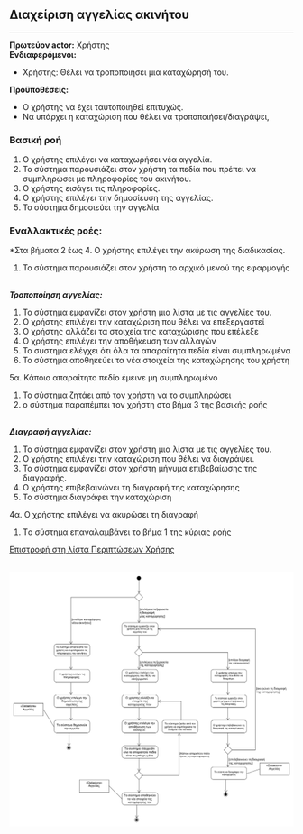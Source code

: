 ## **Διαχείριση αγγελίας ακινήτου**
---   
**Πρωτεύον actor:** Χρήστης    
**Ενδιαφερόμενοι:**    
* Χρήστης: Θέλει να τροποποιήσει μια καταχώρησή του.    

**Προϋποθέσεις:**     
* Ο χρήστης να έχει ταυτοποιηθεί επιτυχώς.
* Να υπάρχει η καταχώριση που θέλει να τροποποιήσει/διαγράψει,     

### **Βασική ροή**
<!--***Δημιουργία αγγελίας:***-->    
1) Ο χρήστης επιλέγει να καταχωρήσει νέα αγγελία.
2) Το σύστημα παρουσιάζει στον χρήστη τα πεδία που πρέπει να συμπληρώσει με πληροφορίες του ακινήτου.
3) Ο χρήστης εισάγει τις πληροφορίες.
4) Ο χρήστης επιλέγει την δημοσίευση της αγγελίας.
5) Το σύστημα δημοσιεύει την αγγελία

### **Εναλλακτικές ροές:**    
*Στα βήματα 2 έως 4. Ο χρήστης επιλέγει την ακύρωση της διαδικασίας.
1) Το σύστημα παρουσιάζει στον χρήστη το αρχικό μενού της εφαρμογής
<br><br>

***Τροποποίηση αγγελίας:***
1) Το σύστημα εμφανίζει στον χρήστη μια λίστα με τις αγγελίες του.
2) Ο χρήστης επιλέγει την καταχώριση που θέλει να επεξεργαστεί
3) Ο χρήστης αλλάζει τα στοιχεία της καταχώρισης που επέλεξε
4) Ο χρήστης επιλέγει την αποθήκευση των αλλαγών
5) Το συστημα ελέγχει ότι όλα τα απαραίτητα πεδία είναι συμπληρωμένα
6) Το σύστημα αποθηκεύει τα νέα στοιχεία της καταχώρησης του χρήστη


5α. Κάποιο απαραίτητο πεδίο έμεινε μη συμπληρωμένο
1) Το σύστημα ζητάει από τον χρήστη να το συμπληρώσει
2) ο σύστημα παραπέμπει τον χρήστη στο βήμα 3 της βασικής ροής
<br><br>

***Διαγραφή αγγελίας:***
1) Το σύστημα εμφανίζει στον χρήστη μια λίστα με τις αγγελίες του.
2) Ο χρήστης επιλέγει την καταχώριση που θέλει να διαγράψει.
3) Το σύστημα εμφανίζει στον χρήστη μήνυμα επιβεβαίωσης της διαγραφής. 
4) Ο χρήστης επιβεβαινώνει τη διαγραφή της καταχώρησης
5) Το σύστημα διαγράφει την καταχώριση

   
4α. Ο χρήστης επιλέγει να ακυρώσει τη διαγραφή
1) Tο σύστημα επαναλαμβάνει το βήμα 1 της κύριας ροής

<!-- δεν πρέπει να πούμε να τερματίζει με κάποιο τρόπο την λειτουργία; -->

[Επιστροφή στη λίστα Περιπτώσεων Χρήσης](../software-requirements.md#περιπτώσεις-χρήσης)
<br><br> 

![Activity Diagram](../uml/activity/listing_edit.png)
